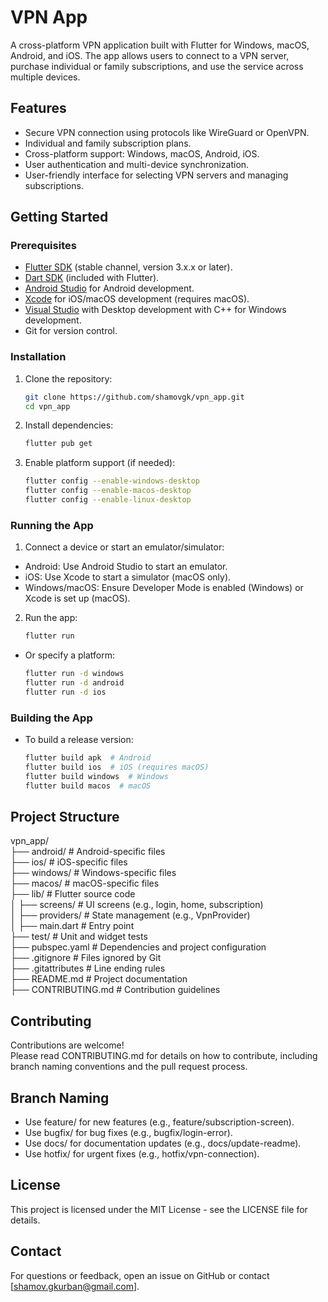 # VPN App

A cross-platform VPN application built with Flutter for Windows, macOS, Android, and iOS. The app allows users to connect to a VPN server, purchase individual or family subscriptions, and use the service across multiple devices.

## Features
- Secure VPN connection using protocols like WireGuard or OpenVPN.
- Individual and family subscription plans.
- Cross-platform support: Windows, macOS, Android, iOS.
- User authentication and multi-device synchronization.
- User-friendly interface for selecting VPN servers and managing subscriptions.

## Getting Started

### Prerequisites
- [Flutter SDK](https://flutter.dev/docs/get-started/install) (stable channel, version 3.x.x or later).
- [Dart SDK](https://dart.dev/get-dart) (included with Flutter).
- [Android Studio](https://developer.android.com/studio) for Android development.
- [Xcode](https://developer.apple.com/xcode/) for iOS/macOS development (requires macOS).
- [Visual Studio](https://visualstudio.microsoft.com/) with Desktop development with C++ for Windows development.
- Git for version control.

### Installation
1. Clone the repository:
   ```bash
   git clone https://github.com/shamovgk/vpn_app.git
   cd vpn_app
2. Install dependencies:
    ```bash
    flutter pub get
3. Enable platform support (if needed):
    ```bash
    flutter config --enable-windows-desktop
    flutter config --enable-macos-desktop
    flutter config --enable-linux-desktop

### Running the App
1. Connect a device or start an emulator/simulator:
 -  Android: Use Android Studio to start an emulator.
 -  iOS: Use Xcode to start a simulator (macOS only).
 -  Windows/macOS: Ensure Developer Mode is enabled (Windows) or Xcode is set up (macOS).
2. Run the app:
    ```bash
    flutter run
 - Or specify a platform:
    ```bash
    flutter run -d windows
    flutter run -d android
    flutter run -d ios

### Building the App
 - To build a release version:
    ```bash
    flutter build apk  # Android
    flutter build ios  # iOS (requires macOS)
    flutter build windows  # Windows
    flutter build macos  # macOS

## Project Structure
vpn_app/  
├── android/              # Android-specific files  
├── ios/                  # iOS-specific files  
├── windows/              # Windows-specific files  
├── macos/                # macOS-specific files  
├── lib/                  # Flutter source code  
│   ├── screens/          # UI screens (e.g., login,   home, subscription)  
│   ├── providers/        # State management (e.g.,   VpnProvider)  
│   ├── main.dart         # Entry point  
├── test/                 # Unit and widget tests  
├── pubspec.yaml          # Dependencies and project   configuration  
├── .gitignore            # Files ignored by Git  
├── .gitattributes        # Line ending rules  
├── README.md             # Project documentation  
├── CONTRIBUTING.md       # Contribution guidelines  

## Contributing
Contributions are welcome!  
Please read CONTRIBUTING.md for details on how to contribute, including branch naming conventions and the pull request process.

## Branch Naming
 - Use feature/<feature-name> for new features (e.g., feature/subscription-screen).
 - Use bugfix/<bug-description> for bug fixes (e.g., bugfix/login-error).
 - Use docs/<doc-update> for documentation updates (e.g., docs/update-readme).
 - Use hotfix/<issue-description> for urgent fixes (e.g., hotfix/vpn-connection).

## License
This project is licensed under the MIT License - see the LICENSE file for details.

## Contact
For questions or feedback, open an issue on GitHub or contact [shamov.gkurban@gmail.com].
